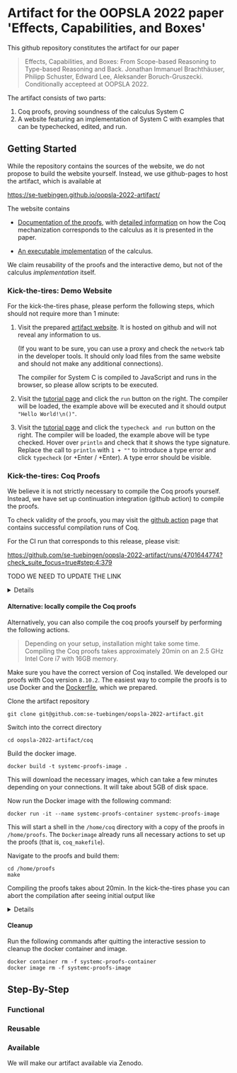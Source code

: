 # Artifact for the OOPSLA 2022 paper 'Effects, Capabilities, and Boxes'

This github repository constitutes the artifact for our paper

> Effects, Capabilities, and Boxes: From Scope-based Reasoning to Type-based Reasoning and Back.
> Jonathan Immanuel Brachthäuser, Philipp Schuster, Edward Lee, Aleksander Boruch-Gruszecki.
> Conditionally accepteed at OOPSLA 2022.

The artifact consists of two parts:

1. Coq proofs, proving soundness of the calculus System C
2. A website featuring an implementation of System C with examples that can be typechecked, edited, and run.

## Getting Started
While the repository contains the sources of the website, we do not propose to
build the website yourself. Instead, we use github-pages to host the artifact,
which is available at

  <https://se-tuebingen.github.io/oopsla-2022-artifact/>

The website contains

- [Documentation of the proofs](https://se-tuebingen.github.io/oopsla-2022-artifact/proofs/), with [detailed information](https://se-tuebingen.github.io/oopsla-2022-artifact/proofs/Top.SystemC.Definitions.html) on how the Coq mechanization corresponds to the calculus as it is presented in the paper.

- [An executable implementation](https://se-tuebingen.github.io/oopsla-2022-artifact/tutorial/) of the calculus.

We claim reusability of the proofs and the interactive demo, but not of the calculus _implementation_ itself.

### Kick-the-tires: Demo Website
For the kick-the-tires phase, please perform the following steps, which should not require more than 1 minute:

1. Visit the prepared [artifact website](https://se-tuebingen.github.io/oopsla-2022-artifact/).
   It is hosted on github and will not reveal any information to us.

   (If you want to be sure, you can use a proxy and check the `network` tab in the developer tools. It should only load files from the same website and should not make any additional connections).

   The compiler for System C is compiled to JavaScript and runs in the browser, so please allow scripts to be executed.

2. Visit the [tutorial page](https://se-tuebingen.github.io/oopsla-2022-artifact/tutorial/#repls)
   and click the `run` button on the right. The compiler will be loaded, the example above will
   be executed and it should output `"Hello World!\n()"`.

3. Visit the [tutorial page](https://se-tuebingen.github.io/oopsla-2022-artifact/tutorial/index.html#editors)
   and click the `typecheck and run` button on the right. The compiler will be loaded, the example above will be type checked. Hover over `println` and check that it shows the type signature.
   Replace the call to `println` with `1 + ""` to introduce a type error and click `typecheck`
   (or <Cmd>+Enter / <Ctrl>+Enter). A type error should be visible.


### Kick-the-tires: Coq Proofs
We believe it is not strictly necessary to compile the Coq proofs yourself. Instead,
we have set up continuation integration (github action) to compile the proofs.

To check validity of the proofs, you may visit the [github action](https://github.com/se-tuebingen/oopsla-2022-artifact/actions/workflows/proof-ci.yml) page that contains successful compilation runs of Coq.

For the CI run that corresponds to this release, please visit:

<https://github.com/se-tuebingen/oopsla-2022-artifact/runs/4701644774?check_suite_focus=true#step:4:379>

TODO WE NEED TO UPDATE THE LINK

<details>
To manually navigate to this run, you may select the `build` job and expand `Run coq-community/docker-coq-action@v1`, and finally expand `Build`. You should see the output of `coqc`, which
should look like

```
- COQDEP VFILES
  - COQC Taktiks.v
  - COQC FSetNotin.v
  - COQC ListFacts.v
  - COQC FSetDecide.v
  - COQC AdditionalTactics.v
  - COQC FiniteSets.v
  - COQC Atom.v
  - COQC Label.v
  - File "./Label.v", line 112, characters 0-56:
  Warning: - Warning: Declaring a scope implicitly is deprecated; use in advance an
  - explicit "Declare Scope metatheory_scope.". [undeclared-scope,deprecated]
  - File "./Atom.v", line 269, characters 0-77:
  Warning: - Warning: Declaring a scope implicitly is deprecated; use in advance an
  - explicit "Declare Scope metatheory_scope.". [undeclared-scope,deprecated]
  - COQC Environment.v
  - COQC Signatures.v
  - COQC Metatheory.v
  - COQC Nat.v
  - COQC CaptureSets.v
  - COQC Rho_Definitions.v
  - COQC Rho_Infrastructure.v
  - COQC Rho_Lemmas.v
  - COQC Rho_Substitution.v
  - COQC Rho_Soundness.v
  - COQC Rho_Examples.v
  -> compiled  proofs.dev
  -> installed proofs.dev
  Done.
```
</details>

#### Alternative: locally compile the Coq proofs
Alternatively, you can also compile the coq proofs yourself by performing the
following actions.

> Depending on your setup, installation might take some time.
> Compiling the Coq proofs takes approximately 20min on an 2.5 GHz Intel Core i7 with 16GB memory.

Make sure you have the correct version of Coq installed. We developed our proofs with Coq version `8.10.2`. The easiest way to compile the proofs is to use Docker and the [Dockerfile](https://github.com/se-tuebingen/oopsla-2022-artifact/blob/main/coq/Dockerfile), which we prepared.

Clone the artifact repository
```
git clone git@github.com:se-tuebingen/oopsla-2022-artifact.git
```

Switch into the correct directory
```
cd oopsla-2022-artifact/coq
```

Build the docker image.
```
docker build -t systemc-proofs-image .
```
This will download the necessary images, which can take a few minutes depending on your connections.
It will take about 5GB of disk space.

Now run the Docker image with the following command:

```
docker run -it --name systemc-proofs-container systemc-proofs-image
```

This will start a shell in the `/home/coq` directory with a copy of the proofs
in `/home/proofs`. The `Dockerimage` already runs all necessary actions
to set up the proofs (that is, `coq_makefile`).

Navigate to the proofs and build them:
```
cd /home/proofs
make
```
Compiling the proofs takes about 20min. In the kick-the-tires phase you can
abort the compilation after seeing initial output like

<details>
```
make[1]: Entering directory '/home/proofs'
COQDEP VFILES
make[1]: Nothing to be done for 'Makefile'.
make[1]: Leaving directory '/home/proofs'
rm -fr html
make[1]: Entering directory '/home/proofs'
"coqc"  -q   -R . Top Util/Taktiks.v
"coqc"  -q   -R . Top Util/FSetNotin.v
"coqc"  -q   -R . Top Util/ListFacts.v
"coqc"  -q   -R . Top Util/FiniteSets.v
"coqc"  -q   -R . Top Util/FSetDecide.v
"coqc"  -q   -R . Top Util/Atom.v
...
```
</details>

#### Cleanup

Run the following commands after quitting the interactive session to
cleanup the docker container and image.

```
docker container rm -f systemc-proofs-container
docker image rm -f systemc-proofs-image
```


## Step-By-Step

### Functional

### Reusable

### Available
We will make our artifact available via Zenodo.